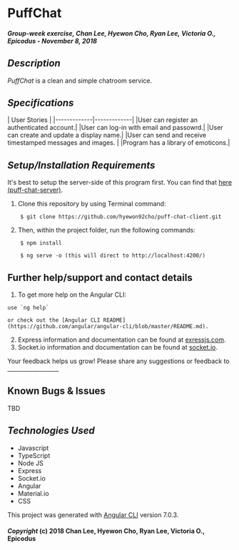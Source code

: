 # PuffChat
##### Group-week exercise, Chan Lee, Hyewon Cho, Ryan Lee, Victoria O., Epicodus - November 8, 2018


## *Description*
_PuffChat_ is a clean and simple chatroom service.


## *Specifications*
| User Stories |
|-------------|-------------|
|User can register an authenticated account.|
|User can log-in with email and passowrd.|
|User can create and update a display name.|
|User can send and receive timestamped messages and images. |
|Program has a library of emoticons.|


## *Setup/Installation Requirements*
It's best to setup the server-side of this program first. You can find that [here (puff-chat-server)](https://github.com/hyewon92cho/puff-chat-server.git).

1. Clone this repository by using Terminal command:
```
    $ git clone https://github.com/hyewon92cho/puff-chat-client.git
```
2. Then, within the project folder, run the following commands:
```
    $ npm install
```
```
    $ ng serve -o (this will direct to http://localhost:4200/)
```

## Further help/support and contact details
1. To get more help on the Angular CLI:
```
use `ng help`
```
```
or check out the [Angular CLI README](https://github.com/angular/angular-cli/blob/master/README.md).
```
2. Express information and documentation can be found at [exressjs.com](https://expressjs.com/).
3. Socket.io information and documentation can be found at [socket.io](https://socket.io/).

Your feedback helps us grow! Please share any suggestions or feedback to __________________


## Known Bugs & Issues
TBD


## *Technologies Used*
* Javascript
* TypeScript
* Node JS
* Express
* Socket.io
* Angular
* Material.io
* CSS

This project was generated with [Angular CLI](https://github.com/angular/angular-cli) version 7.0.3.

#### *Copyright* (c) 2018 Chan Lee, Hyewon Cho, Ryan Lee, Victoria O., Epicodus
